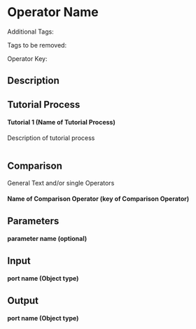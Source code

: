 <!--Please delete all notes from this template in your Operator Markdown file: -->

<!-- Please write one Sentence per line (Pressing shift+enter for a new line in normal typora mode). If you want to include paragraphs use an empty line (Pressing enter in normal typora mode, in Source code mode there will be an emtpy line.) -->

<!-- You can include lists in every text paragraph by using the normal markdown lists. Be aware that there shouldn't be an empty line between the individual list items -->

<!-- There are some often occuring text snippets. You can find them in "Default Text.md". Use them if applicable, to ensure consistence. -->


# Operator Name

Additional Tags: 

Tags to be removed:

Operator Key: <!-- use the key from the xml process file in RM Studio (under class = <Operator Key>) ) -->

## Description

<!-- Short description of the Operator. The first sentence (until the first '.') will be taken as Synopsis -->

## Tutorial Process

#### Tutorial 1 (Name of Tutorial Process)

Description of tutorial process

```xml

```

## Comparison

General Text and/or single Operators

#### Name of Comparison Operator (key of Comparison Operator)

<!-- You have to specify every key for every Comparison Operator. Use the key from the xml process file in RM Studio (under class = <Operator Key>). The Name of Comparison Operator in the Markdown file will be ignored (the key is resolved by RM itself) -->

## Parameters

<!-- You have to correctly spell the parameter name including the correct capitalization. This will link to the key specified in the source code. Blanks are replaced by underscores by the python script. Write the name in the same way as it is spelled in the current help text. -->

<!-- You don't need to specify if its optional or any other meta data of the parameter. -->

#### parameter name (optional)

<!-- If the parameter has several possible values they are always displayed in a list with the possible values in bold. Be aware that this is not solved by a simple list in the xml. Hence if you have such a values list, please apply the following instructions: -->

<!-- Use markdown lists (line starting with '- ') to list the values. Between every value description there has to be an empty line. The value itself has to be the first of the list item and has to be in bold. -->

<!-- This means in typora source code mode each value has to look this way: '- **<value_key>**:' or '- **<value_key>:**' -->

<!-- You can split the description of one value over several lines, as long as you don't insert an empty line. Don't insert a normal paragraph inside the list. -->


## Input

#### port name (Object type)

<!-- This comment applies to all ports (Input and Output Port): -->

<!-- The Object type has to be in general the path to the class (so something like 'com.rapidminer.example.ExampleSet'). Currently the convert python script parse the following Objects type to the corresponding classes: Data Table, Decision Tree, Model, IOObject. If your Object type is not in this list specify the path type (you can look in the original xml file for example). Everything with starts with 'com.' is accepted by the script -->


## Output

#### port name (Object type)



